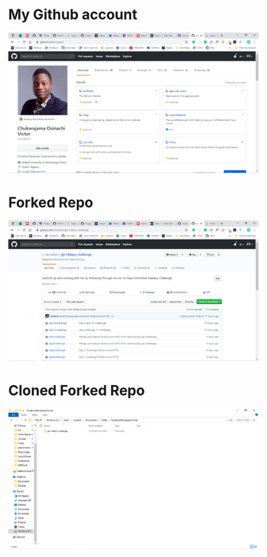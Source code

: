 # My Github account 
![gitAccount](./githubaccount.png)

# Forked Repo
![forked repo](./repo.png)

# Cloned Forked Repo
![forked repo](./localrepo.png)